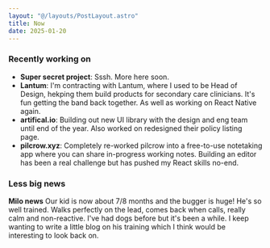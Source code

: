 ```yaml
---
layout: "@/layouts/PostLayout.astro"
title: Now
date: 2025-01-20
---
```


### Recently working on
- **Super secret project**: Sssh. More here soon.
- **Lantum**: I'm contracting with Lantum, where I used to be Head of Design, hekping them build products for secondary care clinicians. It's fun getting the band back together. As well as working on React Native again.
- **artifical.io**: Building out new UI library with the design and eng team until end of the year.
Also worked on redesigned their policy listing page.
- **pilcrow.xyz**: Completely re-worked pilcrow into a free-to-use notetaking app where you can share in-progress working notes.
Building an editor has been a real challenge but has pushed my React skills no-end.

### Less big news
**Milo news**
Our kid is now about 7/8 months and the bugger is huge! He's so well trained. Walks perfectly on the lead, comes back when calls, really calm and non-reactive. I've had dogs before but it's been a while. I keep wanting to write a little blog on his training which I think would be interesting to look back on.
